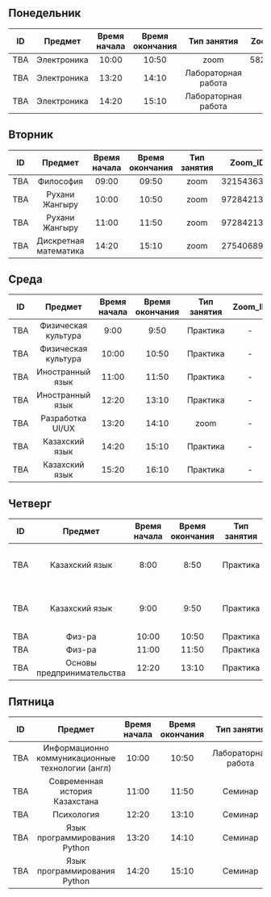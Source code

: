 ## Понедельник
|ID  |Предмет    |Время начала   |Время окончания   |Тип занятия |Zoom_ID   |Zoom_pass |Аудитория |Преподаватель    |
|----|:---------:|:-------------:|:----------------:|:----------:|:--------:|:--------:|:--------:|:----------:|
|TBA |Электроника                | 10:00 | 10:50 | zoom                | 5828662 | 987123456 | -   | Байдуалиева А. |
|TBA |Электроника                | 13:20 | 14:10 | Лабораторная работа | -       | -         | 203 | Байдуалиева А. |
|TBA |Электроника                | 14:20 | 15:10 | Лабораторная работа | -       | -         | 203 | Байдуалиева А. |

## Вторник
|ID  |Предмет    |Время начала   |Время окончания   |Тип занятия |Zoom_ID   |Zoom_pass |Аудитория |Преподаватель    |
|----|:---------:|:-------------:|:----------------:|:----------:|:--------:|:--------:|:--------:|:----------:|
|TBA |Философия             | 09:00 | 09:50 | zoom | 3215436300 | 987123456 | - | Муханова Г.Б.    |
|TBA |Рухани Жангыру        | 10:00 | 10:50 | zoom | 9728421361 | SeT9mP    | - | Кенжебаев Н.Т.   |
|TBA |Рухани Жангыру        | 11:00 | 11:50 | zoom | 9728421361 | SeT9mP    | - | Кенжебаев Н.Т.   |
|TBA |Дискретная математика | 14:20 | 15:10 | zoom | 2754068938 | 987123456 | - | Джумабекова Б.Ж. |

## Среда
|ID  |Предмет    |Время начала   |Время окончания   |Тип занятия |Zoom_ID   |Zoom_pass |Аудитория |Преподаватель    |
|----|:---------:|:-------------:|:----------------:|:----------:|:--------:|:--------:|:--------:|:----------:|
|TBA |Физическая культура           | 9:00   | 9:50   | Практика   | - | - | с/з | Болтаев С.Б |
|TBA |Физическая культура           | 10:00  | 10:50  | Практика   | - | - | с/з | Болтаев С.Б |
|TBA |Иностранный язык              | 11:00  | 11:50  | Практика   | - | - | 502 | Жакупова С  |
|TBA |Иностранный язык              | 12:20  | 13:10  | Практика   | - | - | 502 | Жакупова С  |
|TBA |Разработка UI/UX              | 13:20  | 14:10  | zoom       | - | - | - | Курманбеккызы |
|TBA |Казахский язык                | 14:20  | 15:10  | Практика   | - | - | 301 | Дуйсембекова  |
|TBA |Казахский язык                | 15:20  | 16:10  | Практика   | - | - | 301 | Дуйсембекова  |

## Четверг
|ID  |Предмет    |Время начала   |Время окончания   |Тип занятия |Zoom_ID   |Zoom_pass |Аудитория |Преподаватель    |
|----|:---------:|:-------------:|:----------------:|:----------:|:--------:|:--------:|:--------:|:----------:|
|TBA |Казахский язык              | 8:00  | 8:50  | Практика | - | - | 317 | Шонайбаева А.Т / Дуйсембекова Л.С |
|TBA |Казахский язык              | 9:00  | 9:50  | Практика | - | - | 317 | Шонайбаева А.Т / Дуйсембекова Л.С |
|TBA |Физ-ра                      | 10:00 | 10:50 | Практика | - | - | с/з | Богуспаев Д.К. |
|TBA |Физ-ра                      | 11:00 | 11:50 | Практика | - | - | с/з | Богуспаев Д.К. |
|TBA |Основы предпринимательства  | 12:20 | 13:10 | Практика | - | - | 316 | Джаримбетова О.С. |

## Пятница
|ID  |Предмет    |Время начала   |Время окончания   |Тип занятия |Zoom_ID   |Zoom_pass |Аудитория |Преподаватель    |
|----|:---------:|:-------------:|:----------------:|:----------:|:--------:|:--------:|:--------:|:----------:|
|TBA |Информационно коммуникационные технологии (англ) | 10:00 | 10:50 | Лабораторная работа | - | -    | 202 | Бекжанова А.А |
|TBA |Современная история Казахстана                   | 11:00 | 11:50 | Семинар | - | -    | 501 | Кенжебаев Н.Т |
|TBA |Психология                                       | 12:20 | 13:10 | Семинар | - | -    | 215 | Муханова Г.Б  |
|TBA |Язык программирования Python                     | 13:20 | 14:10 | Семинар | - | -    | 202 | Ташев А.А |
|TBA |Язык программирования Python                     | 14:20 | 15:10 | Семинар | - | -    | 202 | Ташев А.А |
